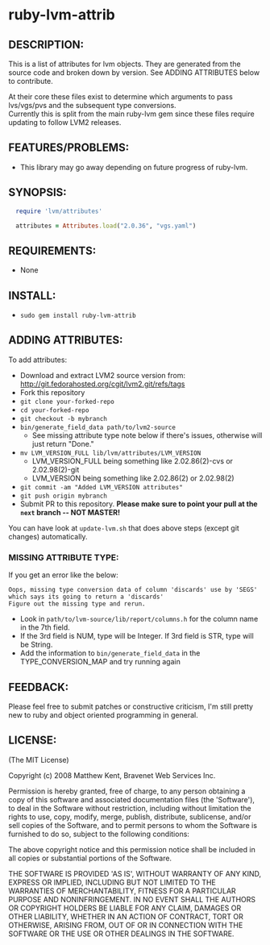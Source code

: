 # ruby-lvm-attrib

## DESCRIPTION:

This is a list of attributes for lvm objects. They are generated from the 
source code and broken down by version. See ADDING ATTRIBUTES below
to contribute.

At their core these files exist to determine which arguments to pass
lvs/vgs/pvs and the subsequent type conversions.  
Currently this is split from the main ruby-lvm gem since these files require
updating to follow LVM2 releases.

## FEATURES/PROBLEMS:

* This library may go away depending on future progress of ruby-lvm.

## SYNOPSIS:

```ruby
  require 'lvm/attributes'

  attributes = Attributes.load("2.0.36", "vgs.yaml")
```

## REQUIREMENTS:

* None

## INSTALL:

* `sudo gem install ruby-lvm-attrib`

## ADDING ATTRIBUTES:

To add attributes:
* Download and extract LVM2 source version from: http://git.fedorahosted.org/cgit/lvm2.git/refs/tags
* Fork this repository
* `git clone your-forked-repo`
* `cd your-forked-repo`
* `git checkout -b mybranch`
* `bin/generate_field_data path/to/lvm2-source`
  * See missing attribute type note below if there's issues, otherwise will just return "Done."
* `mv LVM_VERSION_FULL lib/lvm/attributes/LVM_VERSION`
  * LVM_VERSION_FULL being something like 2.02.86(2)-cvs or 2.02.98(2)-git
  * LVM_VERSION being something like 2.02.86(2) or 2.02.98(2)
* `git commit -am "Added LVM_VERSION attributes"`
* `git push origin mybranch`
* Submit PR to this repository. **Please make sure to point your pull at the
  `next` branch -- NOT MASTER!**

You can have look at `update-lvm.sh` that does above steps (except git changes)
automatically.

### MISSING ATTRIBUTE TYPE:

If you get an error like the below:

    Oops, missing type conversion data of column 'discards' use by 'SEGS' which says its going to return a 'discards'
    Figure out the missing type and rerun.

* Look in `path/to/lvm-source/lib/report/columns.h` for the column name in the 7th field.
* If the 3rd field is NUM, type will be Integer. If 3rd field is STR, type will be String.
* Add the information to `bin/generate_field_data` in the TYPE_CONVERSION_MAP and try running again

## FEEDBACK:

Please feel free to submit patches or constructive criticism, I'm still pretty
new to ruby and object oriented programming in general.

## LICENSE:

(The MIT License)

Copyright (c) 2008 Matthew Kent, Bravenet Web Services Inc. 

Permission is hereby granted, free of charge, to any person obtaining
a copy of this software and associated documentation files (the
'Software'), to deal in the Software without restriction, including
without limitation the rights to use, copy, modify, merge, publish,
distribute, sublicense, and/or sell copies of the Software, and to
permit persons to whom the Software is furnished to do so, subject to
the following conditions:

The above copyright notice and this permission notice shall be
included in all copies or substantial portions of the Software.

THE SOFTWARE IS PROVIDED 'AS IS', WITHOUT WARRANTY OF ANY KIND,
EXPRESS OR IMPLIED, INCLUDING BUT NOT LIMITED TO THE WARRANTIES OF
MERCHANTABILITY, FITNESS FOR A PARTICULAR PURPOSE AND NONINFRINGEMENT.
IN NO EVENT SHALL THE AUTHORS OR COPYRIGHT HOLDERS BE LIABLE FOR ANY
CLAIM, DAMAGES OR OTHER LIABILITY, WHETHER IN AN ACTION OF CONTRACT,
TORT OR OTHERWISE, ARISING FROM, OUT OF OR IN CONNECTION WITH THE
SOFTWARE OR THE USE OR OTHER DEALINGS IN THE SOFTWARE.
